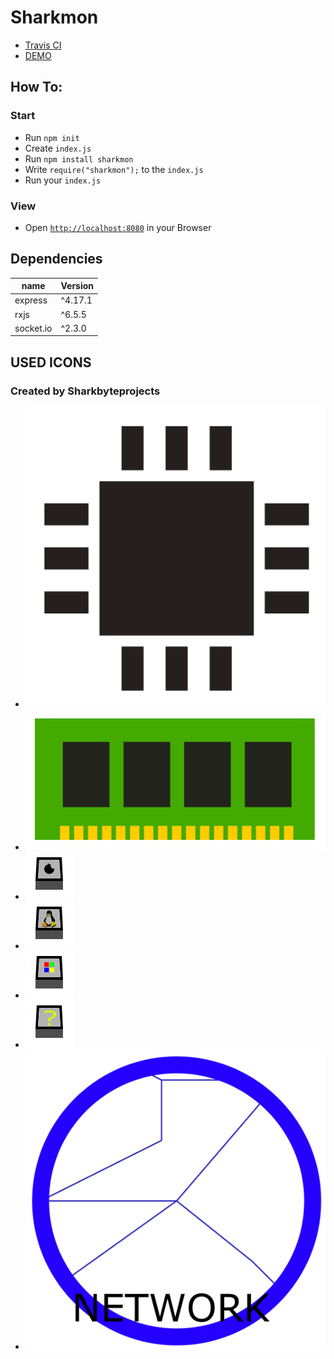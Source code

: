 # Sharkmon
- [Travis CI](https://travis-ci.org/github/Sharkbyteprojects/SharkMon)
- [DEMO](https://glitch.com/~sharkmon-demo)

## How To:
### Start
- Run `npm init`
- Create `index.js`
- Run `npm install sharkmon`
- Write `require("sharkmon");` 
to the `index.js`
- Run your `index.js`
### View
- Open [`http://localhost:8080`](http://localhost:8080)
in your Browser

## Dependencies
name 		| Version
----------- | ---------
express 	| ^4.17.1
rxjs 		| ^6.5.5
socket.io 	| ^2.3.0

## USED ICONS
### Created by Sharkbyteprojects
- ![](https://raw.githubusercontent.com/Sharkbyteprojects/SharkMon/master/static/icons/core.svg)
- ![](https://raw.githubusercontent.com/Sharkbyteprojects/SharkMon/master/static/icons/ram.svg)
- ![](https://raw.githubusercontent.com/Sharkbyteprojects/SharkMon/master/static/icons/os/osapple.svg)
- ![](https://raw.githubusercontent.com/Sharkbyteprojects/SharkMon/master/static/icons/os/oslinux.svg)
- ![](https://raw.githubusercontent.com/Sharkbyteprojects/SharkMon/master/static/icons/os/osms.svg)
- ![](https://raw.githubusercontent.com/Sharkbyteprojects/SharkMon/master/static/icons/os/osunkown.svg)
- ![](https://raw.githubusercontent.com/Sharkbyteprojects/SharkMon/master/static/icons/network.svg)
